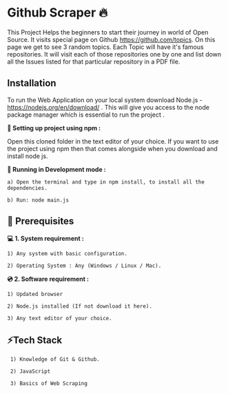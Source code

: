  # Github Scraper 🔥

This Project Helps the beginners
to start their journey in world of Open Source.
It visits special page on Github https://github.com/topics. 
On this page we get to see 3 random topics. Each Topic will
have it's famous repositories. It will visit each of those 
repositories one by one and list down all the Issues listed
for that particular repository in a PDF file.

## Installation


To run the Web Application on your local system download Node.js - https://nodejs.org/en/download/ . This will give you access to the node package manager which is essential to run the project .

**📌 Setting up project using npm :**

Open this cloned folder in the text editor of your choice.
If you want to use the project using npm then that comes alongside when you download and install node js.

**🚩 Running in Development mode :**

    a) Open the terminal and type in npm install, to install all the dependencies.

    b) Run: node main.js
## 📌 Prerequisites


**💻 1. System requirement :**

    1) Any system with basic configuration.

    2) Operating System : Any (Windows / Linux / Mac).

**💿 2. Software requirement :**

    1) Updated browser

    2) Node.js installed (If not download it here).

    3) Any text editor of your choice.
## ⚡Tech Stack

     1) Knowledge of Git & Github.

     2) JavaScript

     3) Basics of Web Scraping

